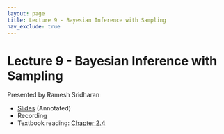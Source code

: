 ```yaml
---
layout: page
title: Lecture 9 - Bayesian Inference with Sampling
nav_exclude: true
---
```


# Lecture 9 - Bayesian Inference with Sampling

Presented by Ramesh Sridharan

- [Slides](https://docs.google.com/presentation/d/1e6ezqnnuSTTqPYXpC1VpC1FWqn7Ha75jvro1FXMF-RU/edit?usp=sharing) (Annotated)
- Recording
- Textbook reading: [Chapter 2.4](https://data102.org/ds-102-book/content/chapters/02/04_inference_sampling.html)
